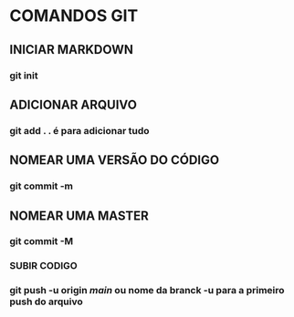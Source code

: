 # COMANDOS GIT 

## INICIAR MARKDOWN
### git init

## ADICIONAR ARQUIVO 
### git add . **. é para adicionar tudo**

## NOMEAR UMA VERSÃO DO CÓDIGO
### git commit -m

## NOMEAR UMA MASTER
### git commit -M

### SUBIR CODIGO 
### git push -u origin *main* **ou nome da branck** **-u para a primeiro push do arquivo**